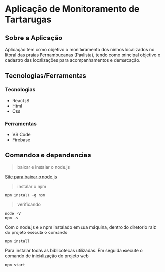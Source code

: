 
# Aplicação de Monitoramento de Tartarugas

## Sobre a Aplicação

Aplicação tem como objetivo o monitoramento dos ninhos localizados no litoral das praias Pernambucanas (Paulista), tendo como principal objetivo o cadastro das localizações para acompanhamentos e demarcação.



## Tecnologias/Ferramentas

### Tecnologias
- React jS
- Html
- Css

### Ferramentas
- VS Code
- Firebase

## Comandos e dependencias 

> baixar e instalar o node.js

[Site para baixar o node.js](https://nodejs.org/en/download/)

> instalar o npm 

```
npm install -g npm
```

> verificando

```
node -V
npm -v
```

Com o node.js e o npm instalado em sua máquina, dentro do diretorio raiz do projeto execute o comando

``` 
npm install
```

Para instalar todas as biblicotecas utilizadas. Em seguida execute o comando de inicialização do projeto web

```
npm start
```
